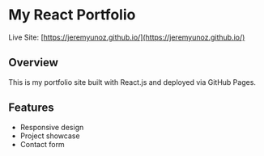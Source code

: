 # My React Portfolio

Live Site: [https://jeremyunoz.github.io/](https://jeremyunoz.github.io/)

## Overview

This is my portfolio site built with React.js and deployed via GitHub Pages.

## Features

-  Responsive design
-  Project showcase
-  Contact form
